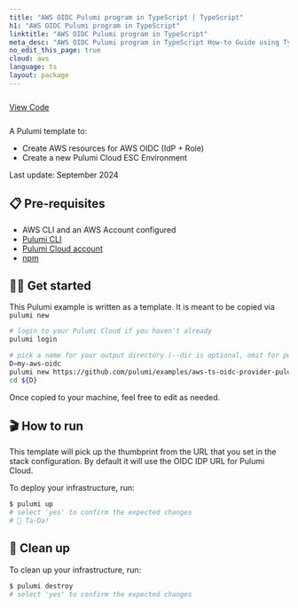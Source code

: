 ```yaml
---
title: "AWS OIDC Pulumi program in TypeScript | TypeScript"
h1: "AWS OIDC Pulumi program in TypeScript"
linktitle: "AWS OIDC Pulumi program in TypeScript"
meta_desc: "AWS OIDC Pulumi program in TypeScript How-to Guide using TypeScript"
no_edit_this_page: true
cloud: aws
language: ts
layout: package
---
```


<!-- WARNING: this page was generated by a tool. Do not edit it by hand. -->
<!-- To change it, please see https://github.com/pulumi/registry/tree/master/tools/mktutorial. -->

<p class="mb-4 inline-flex items-center">
    <a class="rounded-md font-display text-lg text-white bg-white border-2 border-blue-600 px-3 mr-2 whitespace-no-wrap hover:text-white" style="height: 45px; line-height: 41px;" href="https://github.com/pulumi/examples/tree/master/aws-ts-oidc-provider-pulumi-cloud" target="_blank">
        <span class="flex items-center">
            <i class="fab fa-github pr-1.5"></i>
            <span>View Code</span>
        </span>
    </a>
</p>


A Pulumi template to:

- Create AWS resources for AWS OIDC (IdP + Role)
- Create a new Pulumi Cloud ESC Environment

Last update: September 2024

## 📋 Pre-requisites

- AWS CLI and an AWS Account configured
- [Pulumi CLI](https://www.pulumi.com/docs/get-started/install/)
- [Pulumi Cloud account](https://app.pulumi.com/signup)
- [npm](https://www.npmjs.com/get-npm)

## 👩‍🏫 Get started

This Pulumi example is written as a template. It is meant to be copied via `pulumi new`

```bash
# login to your Pulumi Cloud if you haven't already
pulumi login

# pick a name for your output directory (--dir is optional, omit for pwd)
D=my-aws-oidc
pulumi new https://github.com/pulumi/examples/aws-ts-oidc-provider-pulumi-cloud --dir ${D}
cd ${D}
```

Once copied to your machine, feel free to edit as needed.

## 🎬 How to run

This template will pick up the thumbprint from the URL that you set in the stack configuration. By default it will use the OIDC IDP URL for Pulumi Cloud.

To deploy your infrastructure, run:

```bash
$ pulumi up
# select 'yes' to confirm the expected changes
# 🎉 Ta-Da!
```

## 🧹 Clean up

To clean up your infrastructure, run:

```bash
$ pulumi destroy
# select 'yes' to confirm the expected changes
```

